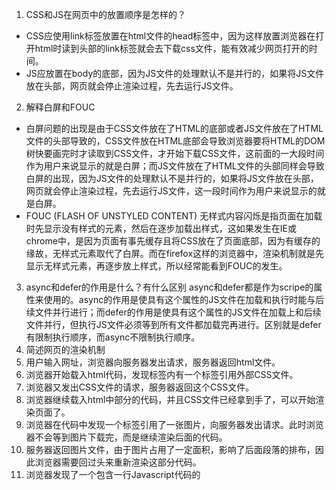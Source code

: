 1. CSS和JS在网页中的放置顺序是怎样的？
  - CSS应使用link标签放置在html文件的head标签中，因为这样放置浏览器在打开html时读到头部的link标签就会去下载css文件，能有效减少网页打开的时间。
  - JS应放置在body的底部，因为JS文件的处理默认不是并行的，如果将JS文件放在头部，网页就会停止渲染过程，先去运行JS文件。
2. 解释白屏和FOUC
  - 白屏问题的出现是由于CSS文件放在了HTML的底部或者JS文件放在了HTML文件的头部导致的，CSS文件放在HTML底部会导致浏览器要将HTML的DOM树快要画完时才读取到CSS文件，才开始下载CSS文件，这前面的一大段时间作为用户来说显示的就是白屏；而JS文件放在了HTML文件的头部同样会导致白屏的出现，因为JS文件的处理默认不是并行的，如果将JS文件放在头部，网页就会停止渲染过程，先去运行JS文件，这一段时间作为用户来说显示的就是白屏。
  - FOUC (FLASH OF UNSTYLED CONTENT) 无样式内容闪烁是指页面在加载时先显示没有样式的元素，然后在逐步加载出样式，这如果发生在IE或chrome中，是因为页面有事先缓存且将CSS放在了页面底部，因为有缓存的缘故，无样式元素取代了白屏。而在firefox这样的浏览器中，渲染机制就是先显示无样式元素，再逐步放上样式，所以经常能看到FOUC的发生。
3. async和defer的作用是什么？有什么区别
async和defer都是作为scripe的属性来使用的。async的作用是使具有这个属性的JS文件在加载和执行时能与后续文件并行进行；而defer的作用是使具有这个属性的JS文件在加载上和后续文件并行，但执行JS文件必须等到所有文件都加载完再进行。区别就是defer有限制执行顺序，而async不限制执行顺序。
4. 简述网页的渲染机制
  1. 用户输入网址，浏览器向服务器发出请求，服务器返回html文件。 
  2. 浏览器开始载入html代码，发现<head>标签内有一个<link>标签引用外部CSS文件。
  3. 浏览器又发出CSS文件的请求，服务器返回这个CSS文件。 
  4. 浏览器继续载入html中<body>部分的代码，并且CSS文件已经拿到手了，可以开始渲染页面了。 
  5. 浏览器在代码中发现一个<img>标签引用了一张图片，向服务器发出请求。此时浏览器不会等到图片下载完，而是继续渲染后面的代码。 
  6. 服务器返回图片文件，由于图片占用了一定面积，影响了后面段落的排布，因此浏览器需要回过头来重新渲染这部分代码。 
  7. 浏览器发现了一个包含一行Javascript代码的<script>标签，运行它。 
  8. 执行完毕，显示出网页。